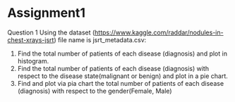 # Assignment1
Question 1
Using the dataset (https://www.kaggle.com/raddar/nodules-in-chest-xrays-jsrt) file name is jsrt_metadata.csv:
1. Find the total number of patients of each disease (diagnosis) and plot in histogram.
2. Find the total number of patients of each disease (diagnosis) with respect to the disease state(malignant or benign) and
plot in a pie chart.
3. Find and plot via pia chart the total number of patients of each disease (diagnosis) with respect to the gender(Female,
Male)
